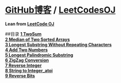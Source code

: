 [**GitHub博客**](https://github.com/bbxytl/bbxytl.github.com/tree/master/blog) / [LeetCodesOJ](https://github.com/bbxytl/LeetCodesOJ)
=======
**Lean from [LeetCode OJ](https://oj.leetcode.com/)**

##目录
**[1 TwoSum](https://github.com/bbxytl/LeetCodesOJ/tree/master/Algorithms/1%20TwoSum)**   
**[2 Median of Two Sorted Arrays](https://github.com/bbxytl/LeetCodesOJ/tree/master/Algorithms/2%20Median%20of%20Two%20Sorted%20Arrays)**   
**[3 Longest Substring Without Repeating Characters](https://github.com/bbxytl/LeetCodesOJ/tree/master/Algorithms/3%20Longest%20Substring%20Without%20Repeating%20Characters)**   
**[4 Add Two Numbers](https://github.com/bbxytl/LeetCodesOJ/tree/master/Algorithms/4%20Add%20Two%20Numbers)**   
**[5 Longest Palindromic Substring](https://github.com/bbxytl/LeetCodesOJ/tree/master/Algorithms/5%20Longest%20Palindromic%20Substring)**   
**[6 ZigZag Conversion](https://github.com/bbxytl/LeetCodesOJ/tree/master/Algorithms/6%20ZigZag%20Conversion)**   
**[7 Reverse Integer](https://github.com/bbxytl/LeetCodesOJ/tree/master/Algorithms/7%20Reverse%20Integer)**   
**[8 String to Integer_atoi](https://github.com/bbxytl/LeetCodesOJ/tree/master/Algorithms/8%20String%20to%20Integer_atoi)**   
**[9 Reverse Bits](https://github.com/bbxytl/LeetCodesOJ/tree/master/Algorithms/9%20Reverse%20Bits)**   

